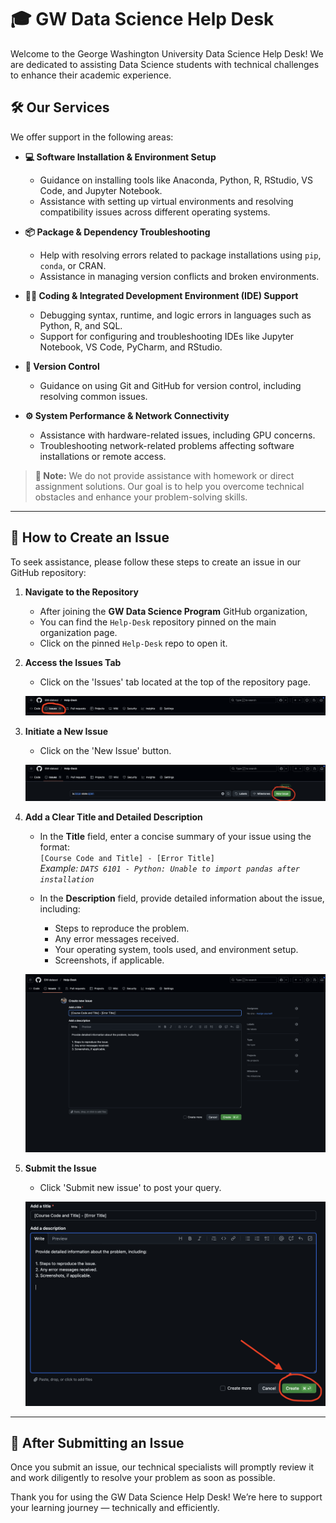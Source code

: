# 🎓 GW Data Science Help Desk

Welcome to the George Washington University Data Science Help Desk! We are dedicated to assisting Data Science students with technical challenges to enhance their academic experience.

## 🛠️ Our Services

We offer support in the following areas:

- **💻 Software Installation & Environment Setup**
  - Guidance on installing tools like Anaconda, Python, R, RStudio, VS Code, and Jupyter Notebook.
  - Assistance with setting up virtual environments and resolving compatibility issues across different operating systems.

- **📦 Package & Dependency Troubleshooting**
  - Help with resolving errors related to package installations using `pip`, `conda`, or CRAN.
  - Assistance in managing version conflicts and broken environments.

- **👨‍💻 Coding & Integrated Development Environment (IDE) Support**
  - Debugging syntax, runtime, and logic errors in languages such as Python, R, and SQL.
  - Support for configuring and troubleshooting IDEs like Jupyter Notebook, VS Code, PyCharm, and RStudio.

- **🔀 Version Control**
  - Guidance on using Git and GitHub for version control, including resolving common issues.

- **⚙️ System Performance & Network Connectivity**
  - Assistance with hardware-related issues, including GPU concerns.
  - Troubleshooting network-related problems affecting software installations or remote access.

> **🚫 Note:** We do not provide assistance with homework or direct assignment solutions. Our goal is to help you overcome technical obstacles and enhance your problem-solving skills.

---

## 📝 How to Create an Issue

To seek assistance, please follow these steps to create an issue in our GitHub repository:

1. **Navigate to the Repository**
   - After joining the **GW Data Science Program** GitHub organization,
   - You can find the `Help-Desk` repository pinned on the main organization page.
   - Click on the pinned `Help-Desk` repo to open it.

2. **Access the Issues Tab**
   - Click on the 'Issues' tab located at the top of the repository page.

   *![Accessing the Issues Tab](images/access_issues_tab.png)*

3. **Initiate a New Issue**
   - Click on the 'New Issue' button.

   *![Initiating a New Issue](images/new_issue_button.png)*

4. **Add a Clear Title and Detailed Description**
   - In the **Title** field, enter a concise summary of your issue using the format:  
     `[Course Code and Title] - [Error Title]`  
     *Example: `DATS 6101 - Python: Unable to import pandas after installation`*

   - In the **Description** field, provide detailed information about the issue, including:
     - Steps to reproduce the problem.
     - Any error messages received.
     - Your operating system, tools used, and environment setup.
     - Screenshots, if applicable.

   *![Providing a Descriptive Title](images/issue_title_and_description.png)*


5. **Submit the Issue**
   - Click 'Submit new issue' to post your query.

   *![Submitting the Issue](images/submit_issue.png)*

---

## 🚀 After Submitting an Issue

Once you submit an issue, our technical specialists will promptly review it and work diligently to resolve your problem as soon as possible.

Thank you for using the GW Data Science Help Desk! We’re here to support your learning journey — technically and efficiently.
